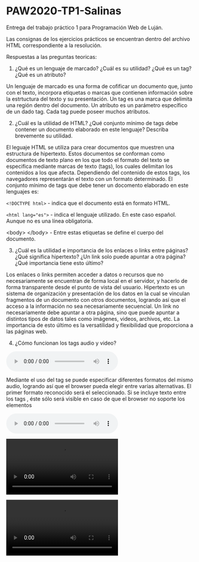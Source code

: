 # PAW2020-TP1-Salinas
 Entrega del trabajo práctico 1 para Programación Web de Luján.

Las consignas de los ejercicios prácticos se encuentran dentro del archivo HTML correspondiente a la resolución.

Respuestas a las preguntas teoricas:


 1. ¿Qué es un lenguaje de marcado? ¿Cuál es su utilidad? ¿Qué es un tag? ¿Qué es un atributo?

Un lenguaje de marcado es una forma de cofificar un documento que, junto con el texto, incorpora etiquetas o marcas que contienen información sobre la estrtuctura del texto y su presentación. Un tag es una marca que delimita una región dentro del documento. Un atributo es un parámetro específico de un dado tag. Cada tag puede poseer muchos atributos.



2. ¿Cuál es la utilidad de HTML? ¿Qué conjunto mínimo de tags debe contener un documento elaborado en este lenguaje? Describa brevemente su utilidad.

El leguaje HTML se utiliza para crear documentos que muestren una estructura de hipertexto. Estos documentos se conforman como documentos de texto plano en los que todo el formato del texto se especifica mediante marcas de texto (tags), los cuales delimitan los contenidos a los que afecta. Dependiendo del contenido de estos tags, los navegadores representarán el texto con un formato determinado.
El conjunto mínimo de tags que debe tener un docomento elaborado en este lenguajes es:

`<!DOCTYPE html>` - indica que el documento está en formato HTML.

`<html lang="es">` - indica el lenguaje utilizado.  En este caso español. Aunque no es una línea obligatoria.

\<body> \</body> - Entre estas etiquetas se define el cuerpo del documento.



3. ¿Cuál es la utilidad e importancia de los enlaces o links entre páginas? ¿Qué significa hipertexto? ¿Un link solo puede apuntar a otra página? ¿Qué importancia tiene esto último?

Los enlaces o links permiten acceder a datos o recursos que no necesariamente se encuentran de forma local en el servidor, y hacerlo de forma transparente desde el punto de vista del usuario.
Hipertexto es un sistema de organización y presentación de los datos en la cual se vinculan fragmentos de un documento con otros documentos, logrando así que el acceso a la información no sea necesariamente secuencial.
Un link no necesariamente debe apuntar a otra página, sino que puede apuntar a distintos tipos de datos tales como imágenes, videos, archivos, etc. La importancia de esto último es la versatilidad y flexibilidad que proporciona a las páginas web.



4. ¿Cómo funcionan los tags audio y video?

<audio> es un tag de html5 que permite embeber archivos de audio en una página html. Para ello, el atributo “src” debe contener el path (relativo o absoluto) a un archivo de audio compatible. 
El atributo “controls” agrega controles para la reproducción del audio, tales como botones de play/pausa, control de volumen, barra de progreso, etc.

<audio src="path" controls></audio> 

Mediante el uso del tag <source> se puede especificar diferentes formatos del mismo audio, logrando así que el browser pueda elegir entre varias alternativas. El primer formato reconocido será el seleccionado. Si se incluye texto entre los tags <audio> y </audio>, éste sólo será visible en caso de que el browser no soporte los elementos <audio>

<audio controls>
	<source src=”path/audio.mp3” type=”audio/mpeg”>
	<source src=”path/audio.ogg” type=”audio/ogg”>
	Tu navegador no soporta los elementos de audio.
</audio>

<video> es un tag html5 que permite embeber archivos de video en una página html. Al igual que con los archivos de audio, el atributo “controls” permite agregar controles para el manejo del video y el tag <source> permite agregar distintos formatos para que el browser elija. Es recomendable además incluir siempre los atributos “width” y “height”. Caso contrario la página puede parpadear mientras el video se carga.

<video width=”320” height=”240” controls>
	<source src=”path/video.mp4” type=”video/mp4”>
	<source src=”path/video.ogg” type=”video/ogg”>
	Tu navegador no soporta los elementos de video.
</audio>



5. ¿Qué es el Rendering Engine de un Browser? ¿Cuál es el que utiliza cada uno de los 5 browsers más conocidos (Chrome, Firefox, Safari, IE-Edge, Opera)? ¿Cuál es la importancia de conocer cada uno de ellos en la construcción de un sitio?

El Rendering Engine de un browser es un componente central de los browsers. Es el encargado de transformar el texto html en contenido visual para el usuario según el dispositivo en el que se utiliza. 

Engine de los browsers más populares: Blink para Chrome, Edge y Opera; Gecko para Firefox y WebKit para Safari. Anteriormente, Edge utilizaba el motor EdgeHTML y Opera utilizaba el motor Presto.

La importancia de conocer cada uno de ellos en la construcción de un sitio es que la misma página html puede (o no) tener diferencias de visualización dependiendo del navegador. Con lo cual un sitio web que se ve perfectamente en un dado navegador, no necesariamente va a verse de igual modo en otro navegador que utilice un rendering engine diferente. Un sitio web bien diseñado ofrecerá, en caso de ser necesario, diferentes archivos html, css, js, etc., dependiendo del navegador que lo solicita.

